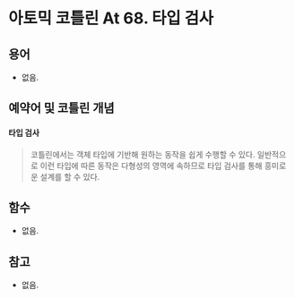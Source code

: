 # 아토믹 코틀린 At 68. 타입 검사


## 용어

- 없음.
 
## 예약어 및 코틀린 개념

#### 타입 검사

> 코틀린에서는 객체 타입에 기반해 원하는 동작을 쉽게 수행할 수 있다.
> 일반적으로 이런 타입에 따른 동작은 다형성의 영역에 속하므로 타입 검사를 통해 흥미로운 설계를 할 수 있다.

## 함수

- 없음.

## 참고

- 없음.

